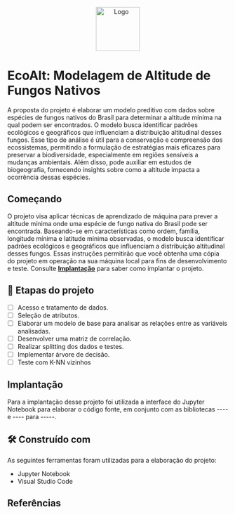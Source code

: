 <p align="center">
  <img src="park.jpg" alt="Logo" width="100"/>
</p>

# EcoAlt: Modelagem de Altitude de Fungos Nativos

A proposta do projeto é elaborar um modelo preditivo com dados sobre espécies de fungos nativos do Brasil para determinar a altitude mínima na qual podem ser encontrados. O modelo busca identificar padrões ecológicos e geográficos que influenciam a distribuição altitudinal desses fungos. Esse tipo de análise é útil para a conservação e compreensão dos ecossistemas, permitindo a formulação de estratégias mais eficazes para preservar a biodiversidade, especialmente em regiões sensíveis a mudanças ambientais. Além disso, pode auxiliar em estudos de biogeografia, fornecendo insights sobre como a altitude impacta a ocorrência dessas espécies.

## Começando

O projeto visa aplicar técnicas de aprendizado de máquina para prever a altitude mínima onde uma espécie de fungo nativa do Brasil pode ser encontrada. Baseando-se em características como ordem, família, longitude mínima e latitude mínima observadas, o modelo busca identificar padrões ecológicos e geográficos que influenciam a distribuição altitudinal desses fungos.
Essas instruções permitirão que você obtenha uma cópia do projeto em operação na sua máquina local para fins de desenvolvimento e teste.
Consulte **[Implantação](#-implanta%C3%A7%C3%A3o)** para saber como implantar o projeto. 

## 🔨 Etapas do projeto

- [ ] Acesso e tratamento de dados.
- [ ] Seleção de atributos.
- [ ] Elaborar um modelo de base para analisar as relações entre as variáveis analisadas.
- [ ] Desenvolver uma matriz de correlação.
- [ ] Realizar splitting dos dados e testes.
- [ ] Implementar árvore de decisão.
- [ ] Teste com K-NN vizinhos
      
##  Implantação

Para a implantação desse projeto foi utilizada a interface do Jupyter Notebook para elaborar o código fonte, em conjunto com as bibliotecas ---- e ---- para -----.

## 🛠️ Construído com

As seguintes ferramentas foram utilizadas para a elaboração do projeto:

* Jupyter Notebook 
* Visual Studio Code  

## Referências
